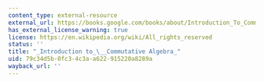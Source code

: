 ```yaml
---
content_type: external-resource
external_url: https://books.google.com/books/about/Introduction_To_Commutative_Algebra.html?id=HOASFid4x18C
has_external_license_warning: true
license: https://en.wikipedia.org/wiki/All_rights_reserved
status: ''
title: "_Introduction to_\__Commutative Algebra_"
uid: 79c34d5b-0fc3-4c3a-a622-915220a8289a
wayback_url: ''
---
```


